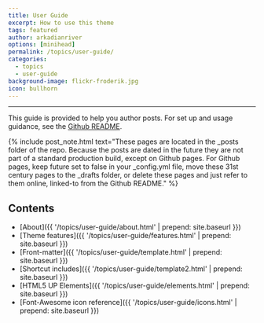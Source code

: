 ```yaml
---
title: User Guide
excerpt: How to use this theme
tags: featured
author: arkadianriver
options: [minihead]
permalink: /topics/user-guide/
categories:
  - topics
  - user-guide
background-image: flickr-froderik.jpg
icon: bullhorn
---
```


<hr />

This guide is provided to help you author posts. For set up and usage guidance,
see the [Github README](https://github.com/arkadianriver/arkadianriver.com).

{% include post_note.html text="These pages are located in the _posts folder of the repo. Because the posts are dated in the future they are not part of a standard production build, except on Github pages. For Github pages, keep future set to false in your _config.yml file, move these 31st century pages to the _drafts folder, or delete these pages and just refer to them online, linked-to from the Github README." %}

## Contents

- [About]({{ '/topics/user-guide/about.html' | prepend: site.baseurl }})
- [Theme features]({{ '/topics/user-guide/features.html' | prepend: site.baseurl }})
- [Front-matter]({{ '/topics/user-guide/template.html' | prepend: site.baseurl }})
- [Shortcut includes]({{ '/topics/user-guide/template2.html' | prepend: site.baseurl }})
- [HTML5 UP Elements]({{ '/topics/user-guide/elements.html' | prepend: site.baseurl }})
- [Font-Awesome icon reference]({{ '/topics/user-guide/icons.html' | prepend: site.baseurl }})


